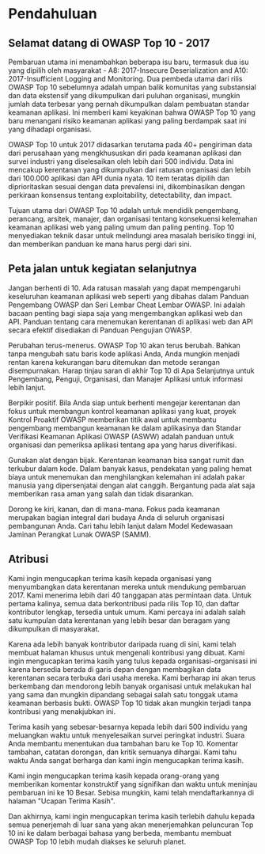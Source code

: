 # Pendahuluan

## Selamat datang di OWASP Top 10 - 2017


Pembaruan utama ini menambahkan beberapa isu baru, termasuk dua isu yang dipilih oleh masyarakat - A8: 2017-Insecure Deserialization and A10: 2017-Insufficient Logging and Monitoring. Dua pembeda utama dari rilis OWASP Top 10 sebelumnya adalah umpan balik komunitas yang substansial dan data ekstensif yang dikumpulkan dari puluhan organisasi, mungkin jumlah data terbesar yang pernah dikumpulkan dalam pembuatan standar keamanan aplikasi. Ini memberi kami keyakinan bahwa OWASP Top 10 yang baru menangani risiko keamanan aplikasi yang paling berdampak saat ini yang dihadapi organisasi.

OWASP Top 10 untuk 2017 didasarkan terutama pada 40+ pengiriman data dari perusahaan yang mengkhususkan diri pada keamanan aplikasi dan survei industri yang diselesaikan oleh lebih dari 500 individu. Data ini mencakup kerentanan yang dikumpulkan dari ratusan organisasi dan lebih dari 100.000 aplikasi dan API dunia nyata. 10 item teratas dipilih dan diprioritaskan sesuai dengan data prevalensi ini, dikombinasikan dengan perkiraan konsensus tentang exploitability, detectability, dan impact.

Tujuan utama dari OWASP Top 10 adalah untuk mendidik pengembang, perancang, arsitek, manajer, dan organisasi tentang konsekuensi kelemahan keamanan aplikasi web yang paling umum dan paling penting. Top 10 menyediakan teknik dasar untuk melindungi area masalah berisiko tinggi ini, dan memberikan panduan ke mana harus pergi dari sini.

## Peta jalan untuk kegiatan selanjutnya

Jangan berhenti di 10. Ada ratusan masalah yang dapat mempengaruhi keseluruhan keamanan aplikasi web seperti yang dibahas dalam Panduan Pengembang OWASP dan Seri Lembar Cheat Lembar OWASP. Ini adalah bacaan penting bagi siapa saja yang mengembangkan aplikasi web dan API. Panduan tentang cara menemukan kerentanan di aplikasi web dan API secara efektif disediakan di Panduan Pengujian OWASP.

Perubahan terus-menerus. OWASP Top 10 akan terus berubah. Bahkan tanpa mengubah satu baris kode aplikasi Anda, Anda mungkin menjadi rentan karena kekurangan baru ditemukan dan metode serangan disempurnakan. Harap tinjau saran di akhir Top 10 di Apa Selanjutnya untuk Pengembang, Penguji, Organisasi, dan Manajer Aplikasi untuk informasi lebih lanjut.

Berpikir positif. Bila Anda siap untuk berhenti mengejar kerentanan dan fokus untuk membangun kontrol keamanan aplikasi yang kuat, proyek Kontrol Proaktif OWASP memberikan titik awal untuk membantu pengembang membangun keamanan ke dalam aplikasinya dan Standar Verifikasi Keamanan Aplikasi OWASP (ASWW) adalah panduan untuk organisasi dan pemeriksa aplikasi tentang apa yang harus diverifikasi.

Gunakan alat dengan bijak. Kerentanan keamanan bisa sangat rumit dan terkubur dalam kode. Dalam banyak kasus, pendekatan yang paling hemat biaya untuk menemukan dan menghilangkan kelemahan ini adalah pakar manusia yang dipersenjatai dengan alat canggih. Bergantung pada alat saja memberikan rasa aman yang salah dan tidak disarankan.

Dorong ke kiri, kanan, dan di mana-mana. Fokus pada keamanan merupakan bagian integral dari budaya Anda di seluruh organisasi pembangunan Anda. Cari tahu lebih lanjut dalam Model Kedewasaan Jaminan Perangkat Lunak OWASP (SAMM).

## Atribusi

Kami ingin mengucapkan terima kasih kepada organisasi yang menyumbangkan data kerentanan mereka untuk mendukung pembaruan 2017. Kami menerima lebih dari 40 tanggapan atas permintaan data. Untuk pertama kalinya, semua data berkontribusi pada rilis Top 10, dan daftar kontributor lengkap, tersedia untuk umum. Kami percaya ini adalah salah satu kumpulan data kerentanan yang lebih besar dan beragam yang dikumpulkan di masyarakat.

Karena ada lebih banyak kontributor daripada ruang di sini, kami telah membuat halaman khusus untuk mengenali kontribusi yang dibuat. Kami ingin mengucapkan terima kasih yang tulus kepada organisasi-organisasi ini karena bersedia berada di garis depan dengan membagikan data kerentanan secara terbuka dari usaha mereka. Kami berharap ini akan terus berkembang dan mendorong lebih banyak organisasi untuk melakukan hal yang sama dan mungkin dipandang sebagai salah satu tonggak utama keamanan berbasis bukti. OWASP Top 10 tidak akan mungkin terjadi tanpa kontribusi yang menakjubkan ini.

Terima kasih yang sebesar-besarnya kepada lebih dari 500 individu yang meluangkan waktu untuk menyelesaikan survei peringkat industri. Suara Anda membantu menentukan dua tambahan baru ke Top 10. Komentar tambahan, catatan dorongan, dan kritik semuanya dihargai. Kami tahu waktu Anda sangat berharga dan kami ingin mengucapkan terima kasih.

Kami ingin mengucapkan terima kasih kepada orang-orang yang memberikan komentar konstruktif yang signifikan dan waktu untuk meninjau pembaruan ini ke 10 Besar. Sebisa mungkin, kami telah mendaftarkannya di halaman "Ucapan Terima Kasih".

Dan akhirnya, kami ingin mengucapkan terima kasih terlebih dahulu kepada semua penerjemah di luar sana yang akan menerjemahkan peluncuran Top 10 ini ke dalam berbagai bahasa yang berbeda, membantu membuat OWASP Top 10 lebih mudah diakses ke seluruh planet.
